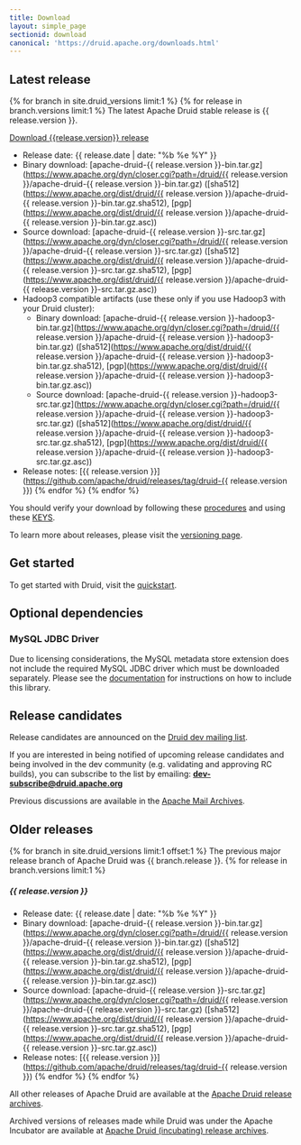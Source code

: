 ```yaml
---
title: Download
layout: simple_page
sectionid: download
canonical: 'https://druid.apache.org/downloads.html'
---
```


## Latest release

{% for branch in site.druid_versions limit:1 %}
{% for release in branch.versions limit:1 %}
The latest Apache Druid stable release is {{ release.version }}.

<p>
<a class="large-button download" href="https://www.apache.org/dyn/closer.cgi?path=/druid/{{ release.version }}/apache-druid-{{ release.version }}-bin.tar.gz" download onclick="trackDownload('button', 'https://www.apache.org/dyn/closer.cgi?path=/druid/{{ release.version }}/apache-druid-{{ release.version }}-bin.tar.gz');"><span class="fa fa-download"></span> Download {{release.version}} release</a><br>
</p>

* Release date: {{ release.date | date: "%b %e %Y" }}
* Binary download: [apache-druid-{{ release.version }}-bin.tar.gz](https://www.apache.org/dyn/closer.cgi?path=/druid/{{ release.version }}/apache-druid-{{ release.version }}-bin.tar.gz) ([sha512](https://www.apache.org/dist/druid/{{ release.version }}/apache-druid-{{ release.version }}-bin.tar.gz.sha512), [pgp](https://www.apache.org/dist/druid/{{ release.version }}/apache-druid-{{ release.version }}-bin.tar.gz.asc))
* Source download: [apache-druid-{{ release.version }}-src.tar.gz](https://www.apache.org/dyn/closer.cgi?path=/druid/{{ release.version }}/apache-druid-{{ release.version }}-src.tar.gz) ([sha512](https://www.apache.org/dist/druid/{{ release.version }}/apache-druid-{{ release.version }}-src.tar.gz.sha512), [pgp](https://www.apache.org/dist/druid/{{ release.version }}/apache-druid-{{ release.version }}-src.tar.gz.asc))
* Hadoop3 compatible artifacts (use these only if you use Hadoop3 with your Druid cluster):
  * Binary download: [apache-druid-{{ release.version }}-hadoop3-bin.tar.gz](https://www.apache.org/dyn/closer.cgi?path=/druid/{{ release.version }}/apache-druid-{{ release.version }}-hadoop3-bin.tar.gz) ([sha512](https://www.apache.org/dist/druid/{{ release.version }}/apache-druid-{{ release.version }}-hadoop3-bin.tar.gz.sha512), [pgp](https://www.apache.org/dist/druid/{{ release.version }}/apache-druid-{{ release.version }}-hadoop3-bin.tar.gz.asc))
  * Source download: [apache-druid-{{ release.version }}-hadoop3-src.tar.gz](https://www.apache.org/dyn/closer.cgi?path=/druid/{{ release.version }}/apache-druid-{{ release.version }}-hadoop3-src.tar.gz) ([sha512](https://www.apache.org/dist/druid/{{ release.version }}/apache-druid-{{ release.version }}-hadoop3-src.tar.gz.sha512), [pgp](https://www.apache.org/dist/druid/{{ release.version }}/apache-druid-{{ release.version }}-hadoop3-src.tar.gz.asc))
* Release notes: [{{ release.version }}](https://github.com/apache/druid/releases/tag/druid-{{ release.version }})
{% endfor %}
{% endfor %}

You should verify your download by following these [procedures](https://www.apache.org/info/verification.html) and using these [KEYS](https://www.apache.org/dist/druid/KEYS).

To learn more about releases, please visit the [versioning page](/docs/latest/development/versioning.html).

## Get started

To get started with Druid, visit the [quickstart](/docs/latest/tutorials/index.html).

## Optional dependencies

### MySQL JDBC Driver

Due to licensing considerations, the MySQL metadata store extension does not include the required MySQL JDBC driver which
must be downloaded separately. Please see the [documentation](/docs/latest/development/extensions-core/mysql.html) for instructions on how to include this library.

## Release candidates

Release candidates are announced on the [Druid dev mailing list](https://lists.apache.org/list.html?dev@druid.apache.org).

If you are interested in being notified of upcoming release candidates and being involved in the dev community (e.g. validating and approving RC builds), you can subscribe to the list by emailing: **dev-subscribe@druid.apache.org**

Previous discussions are available in the [Apache Mail Archives](https://lists.apache.org/list.html?dev@druid.apache.org).

## Older releases

{% for branch in site.druid_versions limit:1 offset:1 %}
The previous major release branch of Apache Druid was {{ branch.release }}.
{% for release in branch.versions limit:1 %}

##### {{ release.version }}

* Release date: {{ release.date | date: "%b %e %Y" }}
* Binary download: [apache-druid-{{ release.version }}-bin.tar.gz](https://www.apache.org/dyn/closer.cgi?path=/druid/{{ release.version }}/apache-druid-{{ release.version }}-bin.tar.gz) ([sha512](https://www.apache.org/dist/druid/{{ release.version }}/apache-druid-{{ release.version }}-bin.tar.gz.sha512), [pgp](https://www.apache.org/dist/druid/{{ release.version }}/apache-druid-{{ release.version }}-bin.tar.gz.asc))
* Source download: [apache-druid-{{ release.version }}-src.tar.gz](https://www.apache.org/dyn/closer.cgi?path=/druid/{{ release.version }}/apache-druid-{{ release.version }}-src.tar.gz) ([sha512](https://www.apache.org/dist/druid/{{ release.version }}/apache-druid-{{ release.version }}-src.tar.gz.sha512), [pgp](https://www.apache.org/dist/druid/{{ release.version }}/apache-druid-{{ release.version }}-src.tar.gz.asc))
* Release notes: [{{ release.version }}](https://github.com/apache/druid/releases/tag/druid-{{ release.version }})
{% endfor %}
{% endfor %}

All other releases of Apache Druid are available at the [Apache Druid release archives](https://archive.apache.org/dist/druid/).

Archived versions of releases made while Druid was under the Apache Incubator are available at [Apache Druid (incubating) release archives](https://archive.apache.org/dist/incubator/druid/).

